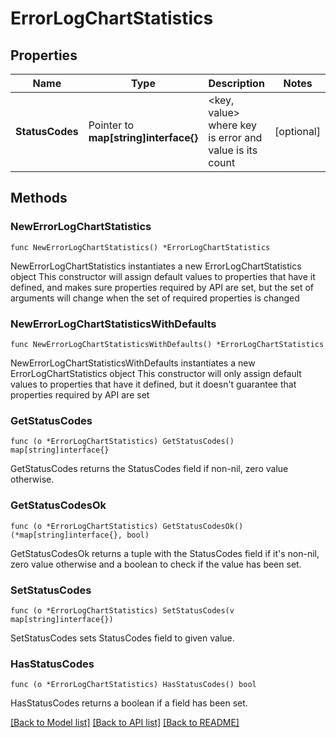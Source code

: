 # ErrorLogChartStatistics

## Properties

Name | Type | Description | Notes
------------ | ------------- | ------------- | -------------
**StatusCodes** | Pointer to **map[string]interface{}** | &lt;key, value&gt; where key is error and value is its count | [optional] 

## Methods

### NewErrorLogChartStatistics

`func NewErrorLogChartStatistics() *ErrorLogChartStatistics`

NewErrorLogChartStatistics instantiates a new ErrorLogChartStatistics object
This constructor will assign default values to properties that have it defined,
and makes sure properties required by API are set, but the set of arguments
will change when the set of required properties is changed

### NewErrorLogChartStatisticsWithDefaults

`func NewErrorLogChartStatisticsWithDefaults() *ErrorLogChartStatistics`

NewErrorLogChartStatisticsWithDefaults instantiates a new ErrorLogChartStatistics object
This constructor will only assign default values to properties that have it defined,
but it doesn't guarantee that properties required by API are set

### GetStatusCodes

`func (o *ErrorLogChartStatistics) GetStatusCodes() map[string]interface{}`

GetStatusCodes returns the StatusCodes field if non-nil, zero value otherwise.

### GetStatusCodesOk

`func (o *ErrorLogChartStatistics) GetStatusCodesOk() (*map[string]interface{}, bool)`

GetStatusCodesOk returns a tuple with the StatusCodes field if it's non-nil, zero value otherwise
and a boolean to check if the value has been set.

### SetStatusCodes

`func (o *ErrorLogChartStatistics) SetStatusCodes(v map[string]interface{})`

SetStatusCodes sets StatusCodes field to given value.

### HasStatusCodes

`func (o *ErrorLogChartStatistics) HasStatusCodes() bool`

HasStatusCodes returns a boolean if a field has been set.


[[Back to Model list]](HOW-TO.md#documentation-for-models) [[Back to API list]](HOW-TO.md#documentation-for-api-endpoints) [[Back to README]](HOW-TO.md)


